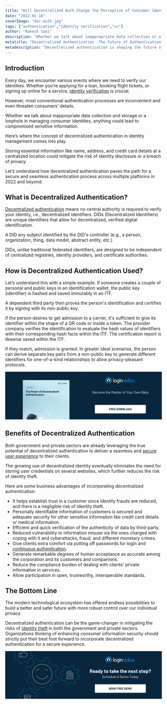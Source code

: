 ```yaml
---
title: "Will Decentralized Auth Change the Perception of Consumer Identities in 2022?"
date: "2022-01-18"
coverImage: "dec-auth.jpg"
tags: ["authentication","identity verification","cx"]
author: "Rakesh Soni"
description: "Whether we talk about inappropriate data collection or a loophole in managing consumer identities, anything could lead to compromised sensitive information. Here’s where the concept of decentralized authentication in identity management comes into play."
metatitle: "Decentralized Authentication -The Future of Authentication"
metadescription: "Decentralized authentication is shaping the future of securing consumer identities. Here’s how decentralized authentication benefits diverse businesses."
---
```


## Introduction

Every day, we encounter various events where we need to verify our identities. Whether you’re applying for a loan, booking flight tickets, or signing up online for a service, [identity verification](https://www.loginradius.com/blog/identity/what-is-identity-verification/) is crucial. 

However, most conventional authentication processes are inconvenient and even threaten consumers’ details. 

Whether we talk about inappropriate data collection and storage or a loophole in managing consumer identities, anything could lead to compromised sensitive information. 

Here’s where the concept of decentralized authentication in identity management comes into play. 

Storing essential information like name, address, and credit card details at a centralized location could mitigate the risk of identity disclosure or a breach of privacy. 

Let’s understand how decentralized authentication paves the path for a secure and seamless authentication process across multiple platforms in 2022 and beyond. 


## What is Decentralized Authentication? 

[Decentralized authentication](https://www.loginradius.com/blog/identity/what-is-decentralized-authentication/) means no central authority is required to verify your identity, i.e., decentralized identifiers. DIDs (Decentralized Identifiers) are unique identifiers that allow for decentralized, verified digital identification. 

A DID any subject identified by the DID's controller (e.g., a person, organization, thing, data model, abstract entity, etc.).

DIDs, unlike traditional federated identifiers, are designed to be independent of centralized registries, identity providers, and certificate authorities.


## How is Decentralized Authentication Used? 

Let’s understand this with a simple example. If someone creates a couple of personal and public keys in an identification wallet, the public key (identifier) is hashed and saved immutably in an ITF. 

A dependent third party then proves the person's identification and certifies it by signing with its non-public key.

If the person desires to get admission to a carrier, it's sufficient to give its identifier within the shape of a QR code or inside a token. The provider company verifies the identification to evaluate the hash values of identifiers with their corresponding hash facts within the ITF. The certification report is likewise saved within the ITF.

If they match, admission is granted. In greater ideal scenarios, the person can derive separate key pairs from a non-public key to generate different identifiers for one-of-a-kind relationships to allow privacy-pleasant protocols.

[![WP-decentralized-auth](WP-decentralized-auth.png)](https://www.loginradius.com/resource/decentralized-authentication/)


## Benefits of Decentralized Authentication

Both government and private sectors are already leveraging the true potential of decentralized authentication to deliver a seamless and [secure user experience](https://www.loginradius.com/blog/identity/balancing-security-cx/) to their clients. 

The growing use of decentralized identity eventually eliminates the need for storing user credentials on several websites, which further reduces the risk of identity theft. 

Here are some business advantages of incorporating decentralized authentication: 



* It helps establish trust in a customer since identity frauds are reduced, and there is a negligible risk of identity theft. 
* Personally identifiable information of customers is secured and adequate security for other sensitive information like credit card details or medical information. 
* Efficient and quick verification of the authenticity of data by third-party. 
* Reduced vulnerability to information misuse via the ones charged with coping with it and cyberattacks, fraud, and different monetary crimes.
* Give clients extra comfort via putting off passwords for login and [continuous authentication](https://www.loginradius.com/blog/identity/continuous-authentication/).
* Generate remarkable degrees of human acceptance as accurate among the corporation and its customers and companions.
* Reduce the compliance burden of dealing with clients' private information in services.
* Allow participation in open, trustworthy, interoperable standards.


## The Bottom Line

The modern technological ecosystem has offered endless possibilities to build a better and safer future with more robust control over our individual privacy. 

Decentralized authentication can be the game-changer in mitigating the risks of [identity theft](https://www.loginradius.com/blog/identity/identity-theft-frauds/) in both the government and private sectors.  Organizations thinking of enhancing consumer information security should strictly put their best foot forward to incorporate decentralized authentication for a secure experience. 


[![book-a-demo-loginradius](../../assets/book-a-demo-loginradius.png)](https://www.loginradius.com/book-a-demo/)
